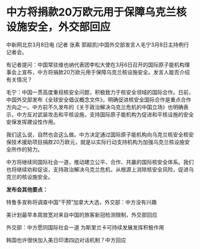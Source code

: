 # 中方将捐款20万欧元用于保障乌克兰核设施安全，外交部回应

中新网北京3月8日电 (记者 张素 郭超凯)中国外交部发言人毛宁3月8日主持例行记者会。

有记者提问：中国常驻维也纳代表团李松大使在3月6日召开的国际原子能机构理事会上宣布，中方将捐款20万欧元用于保障乌克兰核设施安全。发言人能否介绍有关情况？

毛宁：中国一贯高度重视核安全问题，积极致力于核安全领域的国际合作。日前，中国外交部发布《全球安全倡议概念文件》，明确促进核安全国际合作是重点合作方向之一。中方前不久发布的《关于政治解决乌克兰危机的中国立场》也明确表示，中方反对武装攻击和平核设施，支持国际原子能机构为促进和平核设施的安全安保发挥建设性作用。

我们这么说，自然也会这么做。中方决定通过国际原子能机构向乌克兰核安全核安保技术援助项目捐款20万欧元，就是以实际行动支持机构为加强乌克兰核设施安全所作的努力。

中方将继续同国际社会一道，推动建立公平、合作、共赢的国际核安全体系。我们也将继续劝和促谈，支持政治解决乌克兰危机，从根源上消除核安全风险，促进乌克兰的核设施安全。

**发布会其他要点：**

特鲁多宣称将调查中国“干预”加拿大大选，外交部：中方没有兴趣

美计划最早本周放宽对来自中国的旅客新冠检测限制，外交部回应

外交部：中方愿同国际社会一道 为斯里兰卡可持续发展发挥积极作用

韩国也许很快加入美日印澳四边对话机制？中方回应


